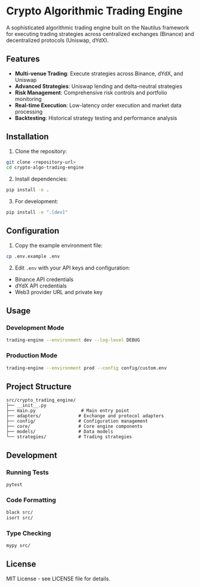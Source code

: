 # Crypto Algorithmic Trading Engine

A sophisticated algorithmic trading engine built on the Nautilus framework for executing trading strategies across centralized exchanges (Binance) and decentralized protocols (Uniswap, dYdX).

## Features

- **Multi-venue Trading**: Execute strategies across Binance, dYdX, and Uniswap
- **Advanced Strategies**: Uniswap lending and delta-neutral strategies
- **Risk Management**: Comprehensive risk controls and portfolio monitoring
- **Real-time Execution**: Low-latency order execution and market data processing
- **Backtesting**: Historical strategy testing and performance analysis

## Installation

1. Clone the repository:
```bash
git clone <repository-url>
cd crypto-algo-trading-engine
```

2. Install dependencies:
```bash
pip install -e .
```

3. For development:
```bash
pip install -e ".[dev]"
```

## Configuration

1. Copy the example environment file:
```bash
cp .env.example .env
```

2. Edit `.env` with your API keys and configuration:
- Binance API credentials
- dYdX API credentials  
- Web3 provider URL and private key

## Usage

### Development Mode
```bash
trading-engine --environment dev --log-level DEBUG
```

### Production Mode
```bash
trading-engine --environment prod --config config/custom.env
```

## Project Structure

```
src/crypto_trading_engine/
├── __init__.py
├── main.py                 # Main entry point
├── adapters/              # Exchange and protocol adapters
├── config/                # Configuration management
├── core/                  # Core engine components
├── models/                # Data models
└── strategies/            # Trading strategies
```

## Development

### Running Tests
```bash
pytest
```

### Code Formatting
```bash
black src/
isort src/
```

### Type Checking
```bash
mypy src/
```

## License

MIT License - see LICENSE file for details.